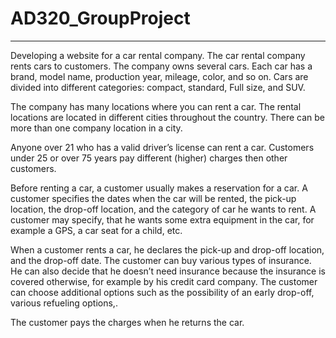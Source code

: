 # AD320_GroupProject
---
Developing a website for a car rental company.
The car rental company rents cars to customers. The company owns several cars. Each car has a brand, model name, production year, mileage, color, and so on. Cars are divided into different categories: compact, standard, Full size, and SUV.

The company has many locations where you can rent a car. The rental locations are located in different cities throughout the country. There can be more than one company location in a city.

Anyone over 21 who has a valid driver’s license can rent a car. Customers under 25 or over 75 years pay different (higher) charges then other customers.

Before renting a car, a customer usually makes a reservation for a car. A customer specifies the dates when the car will be rented, the pick-up location, the drop-off location, and the category of car he wants to rent. A customer may specify, that he wants some extra equipment in the car, for example a GPS, a car seat for a child, etc.

When a customer rents a car, he declares the pick-up and drop-off location, and the drop-off date. The customer can buy various types of insurance. He can also decide that he doesn’t need insurance because the insurance is covered otherwise, for example by his credit card company. The customer can choose additional options such as the possibility of an early drop-off, various refueling options,.

The customer pays the charges when he returns the car.
